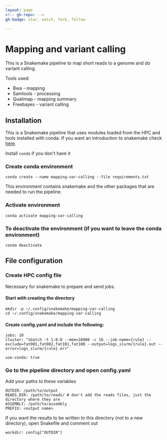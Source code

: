 ```yaml
---
layout: page
<!-- gh-repo: -->
gh-badge: star, watch, fork, follow

---
```


# Mapping and variant calling

This is a Snakemake pipeline to map short reads to a genome and do variant calling. 

Tools used:
- Bwa - mapping
- Samtools - processing
- Qualimap - mapping summary
- Freebayes - variant calling

## Installation

This is a Snakemake pipeline that uses modules loaded from the HPC and tools installed with conda.
If you want an introduction to snakemake check [here](https://github.com/CarolinaPB/snakemake-template/blob/master/Short%20introduction%20to%20Snakemake.pdf).


Install `conda` if you don't have it

### Create conda environment

```
conda create --name mapping-var-calling --file requirements.txt
```

This environment contains snakemake and the other packages that are needed to run the pipeline.

### Activate environment
```
conda activate mapping-var-calling
```

### To deactivate the environment (if you want to leave the conda environment)
```
conda deactivate
```

## File configuration
### Create HPC config file

Necessary for snakemake to prepare and send jobs.   

#### Start with creating the directory
```
mkdir -p ~/.config/snakemake/mapping-var-calling
cd ~/.config/snakemake/mapping-var-calling
```

#### Create config.yaml and include the following:
```
jobs: 10
cluster: "sbatch -t 1:0:0 --mem=16000 -c 16 --job-name={rule} --exclude=fat001,fat002,fat101,fat100 --output=logs_slurm/{rule}.out --error=logs_slurm/{rule}.err"

use-conda: true
```

### Go to the pipeline directory and open config.yaml
Add your paths to these variables

```
OUTDIR: /path/to/output
READS_DIR: /path/to/reads/ # don't add the reads files, just the directory where they are
ASSEMBLY: /path/to/assembly
PREFIX: <output name>
```

If you want the results to be written to this directory (not to a new directory), open Snakefile and comment out 
```
workdir: config["OUTDIR"]
```

